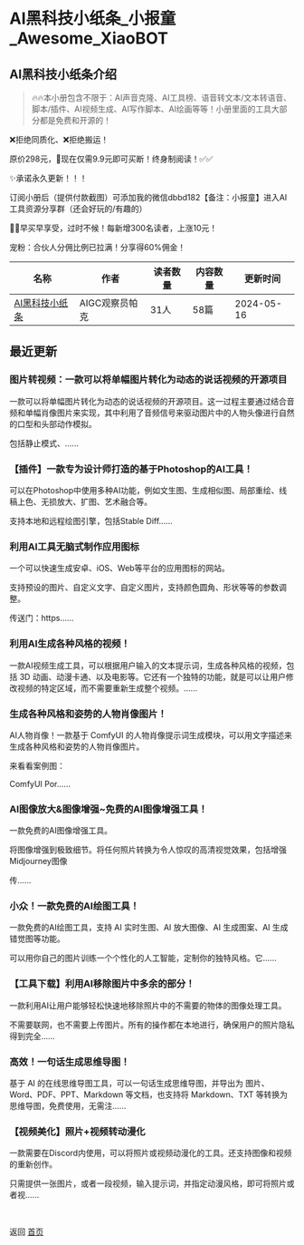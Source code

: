 # AI黑科技小纸条_小报童_Awesome_XiaoBOT

## AI黑科技小纸条介绍
> 🔥🔥本小册包含不限于：AI声音克隆、AI工具榜、语音转文本/文本转语音、脚本/插件、AI视频生成、AI写作脚本、AI绘画等等！小册里面的工具大部分都是免费和开源的！    
    
❌拒绝同质化、❌拒绝搬运！    
    
原价298元，💎现在仅需9.9元即可买断！终身制阅读！✅✅    
    
✨承诺永久更新！！！    
    
订阅小册后（提供付款截图）可添加我的微信dbbd182【备注：小报童】进入AI工具资源分享群（还会好玩的/有趣的）    
    
🚀🚀早买早享受，过时不候！每新增300名读者，上涨10元！    
    
宠粉：合伙人分佣比例已拉满！分享得60%佣金！  
  


|名称|作者|读者数量|内容数量|更新时间|
|---|---|---|---|---|
|[AI黑科技小纸条](https://xiaobot.net/p/aigchkj?refer=9c3f1c95-a052-465a-9902-f6d75080262a)|AIGC观察员帕克|31人|58篇|2024-05-16|

## 最近更新
### 图片转视频：一款可以将单幅图片转化为动态的说话视频的开源项目

一款可以将单幅图片转化为动态的说话视频的开源项目。这一过程主要通过结合音频和单幅肖像图片来实现，其中利用了音频信号来驱动图片中的人物头像进行自然的口型和头部动作模拟。

包括静止模式、......

### 【插件】一款专为设计师打造的基于Photoshop的AI工具！

可以在Photoshop中使用多种AI功能，例如文生图、生成相似图、局部重绘、线稿上色、无损放大、扩图、艺术融合等。

支持本地和远程绘图引擎，包括Stable Diff......

### 利用AI工具无脑式制作应用图标

一个可以快速生成安卓、iOS、Web等平台的应用图标的网站。

支持预设的图片、自定义文字、自定义图片，支持颜色圆角、形状等等的参数调整。

传送门：https......

### 利用AI生成各种风格的视频！

一款AI视频生成工具，可以根据用户输入的文本提示词，生成各种风格的视频，包括 3D
动画、动漫卡通、以及电影等。它还有一个独特的功能，就是可以让用户修改视频的特定区域，而不需要重新生成整个视频。......

### 生成各种风格和姿势的人物肖像图片！

AI人物肖像！一款基于 ComfyUI 的人物肖像提示词生成模块，可以用文字描述来生成各种风格和姿势的人物肖像图片。

来看看案例图：

ComfyUI Por......

### AI图像放大&图像增强~免费的AI图像增强工具！

一款免费的AI图像增强工具。

将图像增强到极致细节。将任何照片转换为令人惊叹的高清视觉效果，包括增强Midjourney图像

传......

### 小众！一款免费的AI绘图工具！

一款免费的AI绘图工具，支持 AI 实时生图、AI 放大图像、AI 生成图案、AI 生成错觉图等功能。

可以用你自己的图片训练一个个性化的人工智能，定制你的独特风格。它......

### 【工具下载】利用AI移除图片中多余的部分！

一款利用AI让用户能够轻松快速地移除照片中的不需要的物体的图像处理工具。

不需要联网，也不需要上传图片。所有的操作都在本地进行，确保用户的照片隐私得到完全......

### 高效！一句话生成思维导图！

基于 AI 的在线思维导图工具，可以一句话生成思维导图，并导出为 图片、Word、PDF、PPT、Markdown 等文档，也支持将
Markdown、TXT 等转换为思维导图，免费使用，无需注......

### 【视频美化】照片+视频转动漫化

一款需要在Discord内使用，可以将照片或视频动漫化的工具。还支持图像和视频的重新创作。

只需提供一张图片，或者一段视频，输入提示词，并指定动漫风格，即可将照片或者视......


<a href="https://github.com/Reno9527/awesome-xiaobot" style="color: white; text-decoration: none;">awesome-xiaobot</a>

返回 [首页](../README.md)
